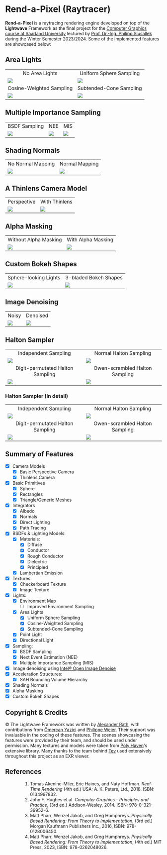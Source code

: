 # Rend-a-Pixel (Raytracer)

**Rend-a-Pixel** is a raytracing rendering engine developed on top of the **Lightwave** Framework as the final project for the [Computer Graphics course at Saarland University](https://graphics.cg.uni-saarland.de/) lectured by [Prof. Dr.-Ing. Philipp Slusallek](https://graphics.cg.uni-saarland.de/people/slusallek.html) during the Winter Semester 2023/2024. Some of the implemented features are showcased below:

## Area Lights 

<table>
<tr>
  <td align="center">No Area Lights</td>
  <td align="center">Uniform Sphere Sampling</td>
</tr>
<tr>
    <td><img src="images/area_lights/no_area_lights_ref.jpeg"</td>
    <td><img src="images/area_lights/area_lights_sphere_uniform_sampling.jpeg"</td>
</tr>
  <tr>
  <td align="center">Cosine-Weighted Sampling</td>
  <td align="center">Subtended-Cone Sampling</td>
</tr>
<tr>
    <td><img src="images/area_lights/area_lights_sphere_cosine_weighted_sampling.jpeg"</td>
    <td><img src="images/area_lights/area_lights_sphere_subtended_cone_sampling.jpeg"</td>
</tr>
</table>

## Multiple Importance Sampling

<table>
<tr>
  <td align="center">BSDF Sampling</td>
  <td align="center">NEE</td>
  <td align="center">MIS</td>
</tr>
<tr>
  <td><img src="images/mis_path_tracer/veach_bsdf.jpeg"</td>
  <td><img src="images/mis_path_tracer/veach_nee.jpeg"</td>
  <td><img src="images/mis_path_tracer/veach_mis.jpeg"</td>
</tr>
</table>

## Shading Normals

<table>
<tr>
  <td align="center">No Normal Mapping</td>
  <td align="center">Normal Mapping</td>
</tr>
<tr>
    <td><img src="images/shading_normals/no_normal_mapping.jpeg"</td>
    <td><img src="images/shading_normals/normal_mapping.jpeg"</td>
</tr>
</table>

## A Thinlens Camera Model

<table>
<tr>
  <td align="center">Perspective</td>
  <td align="center">With Thinlens</td>
</tr>
<tr>
    <td><img src="images/thinlens_camera_model/no_thinlens_ducks.jpg"</td>
    <td><img src="images/thinlens_camera_model/thinlens_ducks.jpg"</td>
</tr>
</table>

## Alpha Masking

<table>
<tr>
  <td align="center">Without Alpha Masking</td>
  <td align="center">With Alpha Masking</td>
</tr>
<tr>
    <td><img src="images/alpha_masking/no_alpha_masking.jpeg"</td>
    <td><img src="images/alpha_masking/alpha_masking.jpeg"</td>
</tr>
</table>

## Custom Bokeh Shapes

<table>
<tr>
  <td align="center">Sphere-looking Lights</td>
  <td align="center">3-bladed Bokeh Shapes</td>
</tr>
<tr>
    <td><img src="images/custom_bokeh_shapes/simple_bokeh_example_without_bokeh.jpg"</td>
    <td><img src="images/custom_bokeh_shapes/simple_bokeh_example_test.jpg"</td>
</tr>
</table>

## Image Denoising

<div align="center">
  <table width="100%">
    <tr>
      <td align="center">Noisy</td>
      <td align="center">Denoised</td>
    </tr>
    <tr>
        <td><img src="images/denoising/noisy_pathtracing_lights.jpeg"</td>
        <td><img src="images/denoising/denoised_pathtracing_lights.jpeg"</td>
    </tr>
  </table>
</div>

## Halton Sampler

<table>
<tr>
  <td align="center">Independent Sampling</td>
  <td align="center">Normal Halton Sampling</td>
</tr>
<tr>
    <td><img src="images/halton_sampler/bunny_constant_independent.jpeg"</td>
    <td><img src="images/halton_sampler/bunny_constant_halton_no_permutation.jpeg"</td>
</tr>
  <tr>
  <td align="center">Digit-permutated Halton Sampling</td>
  <td align="center">Owen-scrambled Halton Sampling</td>
</tr>
<tr>
    <td><img src="images/halton_sampler/bunny_constant_halton_digit_permutations.jpeg"</td>
    <td><img src="images/halton_sampler/bunny_constant_halton_owen_scramble.jpeg"</td>
</tr>
</table>

### Halton Sampler (In detail)

<table>
<tr>
  <td align="center">Independent Sampling</td>
  <td align="center">Normal Halton Sampling</td>
</tr>
<tr>
    <td><img src="images/halton_sampler/bunny_constant_detail_independent.png"</td>
    <td><img src="images/halton_sampler/bunny_constant_detail_halton.png"</td>
</tr>
  <tr>
  <td align="center">Digit-permutated Halton Sampling</td>
  <td align="center">Owen-scrambled Halton Sampling</td>
</tr>
<tr>
    <td><img src="images/halton_sampler/bunny_constant_detail_permutedigits.png"</td>
    <td><img src="images/halton_sampler/bunny_constant_detail_owen.png"</td>
</tr>
</table>

## Summary of Features
- [x] Camera Models
  - [x] Basic Perspective Camera
  - [x] Thinlens Camera
- [x] Basic Primitives
  - [x] Sphere
  - [x] Rectangles
  - [x] Triangle/Generic Meshes
- [x] Integrators
  - [x] Albedo
  - [x] Normals
  - [x] Direct Lighting
  - [x] Path Tracing 
- [x] BSDFs & Lighting Models:
  - [x] Materials: 
    - [x] Diffuse
    - [x] Conductor
    - [x] Rough Conductor
    - [x] Dielectric
    - [x] Principled
  - [x] Lambertian Emission
- [x] Textures:
  - [x] Checkerboard Texture
  - [x] Image Texture
- [x] Lights:
  - [x] Environment Map
    - [ ] Improved Environment Sampling
  - [x] Area Lights
    - [x] Uniform Sphere Sampling
    - [x] Cosine-Weighted Sampling
    - [x] Subtended-Cone Sampling  
  - [x] Point Light
  - [x] Directional Light
- [x] Sampling:
  - [x] BSDF Sampling 
  - [x] Next Event Estimation (NEE)
  - [x] Multiple Importance Sampling (MIS) 
- [x] Image denoising using [Intel&reg; Open Image Denoise](https://www.openimagedenoise.org/)
- [x] Acceleration Structures:
  - [x] SAH Bounding Volume Hierarchy
- [x] Shading Normals
- [x] Alpha Masking
- [x] Custom Bokeh Shapes

## Copyright & Credits
&copy; The Lightwave Framework was written by [Alexander Rath](https://graphics.cg.uni-saarland.de/people/rath.html), with contributions from [Ömercan Yazici](https://graphics.cg.uni-saarland.de/people/yazici.html) and [Philippe Weier](https://graphics.cg.uni-saarland.de/people/weier.html). Their support was invaluable in the coding of these features. The scenes showcasing the features were provided by their team, and should be used under permission. Many textures and models were taken from [Poly Haven](https://polyhaven.com.)'s extensive library. Many thanks to the team behind [Tev](https://github.com/Tom94/tev) used extensively throughout this project as an EXR viewer.
                    
## References

<ol style="padding-left: 80px;">
  <li>Tomas Akenine-Mller, Eric Haines, and Naty Hoffman. <i>Real-Time Rendering</i> (4th ed.) USA: A. K. Peters, Ltd., 2018. ISBN: 0134997832. 
  <li>John F. Hughes et al. <i>Computer Graphics - Principles and Practice</i>, (3rd ed.) Addison-Wesley, 2014. ISBN: 978-0-321-39952-6.
  <li>Matt Pharr, Wenzel Jakob, and Greg Humphreys. <i>Physically Based Rendering: From Theory to Implementation</i>, (3rd ed.) Morgan Kaufmann Publishers Inc., 2016, ISBN: 978-0128006450.
  <li>Matt Pharr, Wenzel Jakob, and Greg Humphreys. <i>Physically Based Rendering: From Theory to Implementation</i>, (4th ed.) MIT Press, 2023, ISBN: 978-0262048026.</li>
</ol>
